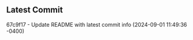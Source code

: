 
## Latest Commit
67c9f17 - Update README with latest commit info (2024-09-01 11:49:36 -0400) <Yunxi-Zhou>
